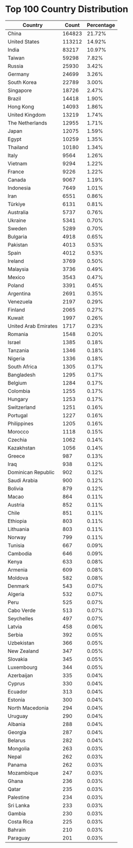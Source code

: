 # Top 100 Country Distribution
| Country | Count | Percentage |
|----|----|----|
| China | 164823 | 21.72% |
| United States | 113212 | 14.92% |
| India | 83217 | 10.97% |
| Taiwan | 59298 | 7.82% |
| Russia | 25930 | 3.42% |
| Germany | 24699 | 3.26% |
| South Korea | 22789 | 3.00% |
| Singapore | 18726 | 2.47% |
| Brazil | 14418 | 1.90% |
| Hong Kong | 14093 | 1.86% |
| United Kingdom | 13219 | 1.74% |
| The Netherlands | 12955 | 1.71% |
| Japan | 12075 | 1.59% |
| Egypt | 10259 | 1.35% |
| Thailand | 10180 | 1.34% |
| Italy | 9564 | 1.26% |
| Vietnam | 9294 | 1.22% |
| France | 9226 | 1.22% |
| Canada | 9067 | 1.19% |
| Indonesia | 7649 | 1.01% |
| Iran | 6551 | 0.86% |
| Türkiye | 6131 | 0.81% |
| Australia | 5737 | 0.76% |
| Ukraine | 5341 | 0.70% |
| Sweden | 5289 | 0.70% |
| Bulgaria | 4918 | 0.65% |
| Pakistan | 4013 | 0.53% |
| Spain | 4012 | 0.53% |
| Ireland | 3769 | 0.50% |
| Malaysia | 3736 | 0.49% |
| Mexico | 3543 | 0.47% |
| Poland | 3391 | 0.45% |
| Argentina | 2691 | 0.35% |
| Venezuela | 2197 | 0.29% |
| Finland | 2065 | 0.27% |
| Kuwait | 1997 | 0.26% |
| United Arab Emirates | 1717 | 0.23% |
| Romania | 1548 | 0.20% |
| Israel | 1385 | 0.18% |
| Tanzania | 1346 | 0.18% |
| Nigeria | 1336 | 0.18% |
| South Africa | 1305 | 0.17% |
| Bangladesh | 1295 | 0.17% |
| Belgium | 1284 | 0.17% |
| Colombia | 1255 | 0.17% |
| Hungary | 1253 | 0.17% |
| Switzerland | 1251 | 0.16% |
| Portugal | 1227 | 0.16% |
| Philippines | 1205 | 0.16% |
| Morocco | 1118 | 0.15% |
| Czechia | 1062 | 0.14% |
| Kazakhstan | 1056 | 0.14% |
| Greece | 987 | 0.13% |
| Iraq | 938 | 0.12% |
| Dominican Republic | 902 | 0.12% |
| Saudi Arabia | 900 | 0.12% |
| Bolivia | 879 | 0.12% |
| Macao | 864 | 0.11% |
| Austria | 852 | 0.11% |
| Chile | 851 | 0.11% |
| Ethiopia | 803 | 0.11% |
| Lithuania | 803 | 0.11% |
| Norway | 799 | 0.11% |
| Tunisia | 667 | 0.09% |
| Cambodia | 646 | 0.09% |
| Kenya | 633 | 0.08% |
| Armenia | 609 | 0.08% |
| Moldova | 582 | 0.08% |
| Denmark | 543 | 0.07% |
| Algeria | 532 | 0.07% |
| Peru | 525 | 0.07% |
| Cabo Verde | 513 | 0.07% |
| Seychelles | 497 | 0.07% |
| Latvia | 458 | 0.06% |
| Serbia | 392 | 0.05% |
| Uzbekistan | 366 | 0.05% |
| New Zealand | 347 | 0.05% |
| Slovakia | 345 | 0.05% |
| Luxembourg | 344 | 0.05% |
| Azerbaijan | 335 | 0.04% |
| Cyprus | 330 | 0.04% |
| Ecuador | 313 | 0.04% |
| Estonia | 300 | 0.04% |
| North Macedonia | 294 | 0.04% |
| Uruguay | 290 | 0.04% |
| Albania | 288 | 0.04% |
| Georgia | 287 | 0.04% |
| Belarus | 282 | 0.04% |
| Mongolia | 263 | 0.03% |
| Nepal | 262 | 0.03% |
| Panama | 262 | 0.03% |
| Mozambique | 247 | 0.03% |
| Ghana | 236 | 0.03% |
| Qatar | 235 | 0.03% |
| Palestine | 234 | 0.03% |
| Sri Lanka | 233 | 0.03% |
| Gambia | 230 | 0.03% |
| Costa Rica | 225 | 0.03% |
| Bahrain | 210 | 0.03% |
| Paraguay | 201 | 0.03% |

